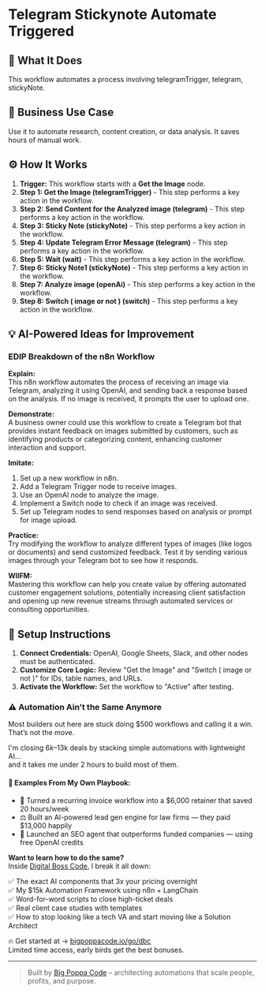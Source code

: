 # Telegram Stickynote Automate Triggered

## 🚀 What It Does
This workflow automates a process involving telegramTrigger, telegram, stickyNote.

## 💼 Business Use Case
Use it to automate research, content creation, or data analysis. It saves hours of manual work.

## ⚙️ How It Works
1.  **Trigger:** This workflow starts with a **Get the Image** node.
2. **Step 1: Get the Image (telegramTrigger)** - This step performs a key action in the workflow.
3. **Step 2: Send Content for the Analyzed image (telegram)** - This step performs a key action in the workflow.
4. **Step 3: Sticky Note (stickyNote)** - This step performs a key action in the workflow.
5. **Step 4: Update Telegram Error Message (telegram)** - This step performs a key action in the workflow.
6. **Step 5: Wait (wait)** - This step performs a key action in the workflow.
7. **Step 6: Sticky Note1 (stickyNote)** - This step performs a key action in the workflow.
8. **Step 7: Analyze image (openAi)** - This step performs a key action in the workflow.
9. **Step 8: Switch ( image or not ) (switch)** - This step performs a key action in the workflow.

## 💡 AI-Powered Ideas for Improvement
### EDIP Breakdown of the n8n Workflow

**Explain:**  
This n8n workflow automates the process of receiving an image via Telegram, analyzing it using OpenAI, and sending back a response based on the analysis. If no image is received, it prompts the user to upload one.

**Demonstrate:**  
A business owner could use this workflow to create a Telegram bot that provides instant feedback on images submitted by customers, such as identifying products or categorizing content, enhancing customer interaction and support.

**Imitate:**  
1. Set up a new workflow in n8n.
2. Add a Telegram Trigger node to receive images.
3. Use an OpenAI node to analyze the image.
4. Implement a Switch node to check if an image was received.
5. Set up Telegram nodes to send responses based on analysis or prompt for image upload.

**Practice:**  
Try modifying the workflow to analyze different types of images (like logos or documents) and send customized feedback. Test it by sending various images through your Telegram bot to see how it responds.

**WIIFM:**  
Mastering this workflow can help you create value by offering automated customer engagement solutions, potentially increasing client satisfaction and opening up new revenue streams through automated services or consulting opportunities.

## 🔧 Setup Instructions
1. **Connect Credentials:** OpenAI, Google Sheets, Slack, and other nodes must be authenticated.
2. **Customize Core Logic:** Review "Get the Image" and "Switch ( image or not )" for IDs, table names, and URLs.
3. **Activate the Workflow:** Set the workflow to "Active" after testing.

### ⚠️ Automation Ain’t the Same Anymore

Most builders out here are stuck doing $500 workflows and calling it a win.  
That’s not the move.  

I'm closing $6k–$13k deals by stacking simple automations with lightweight AI...  
and it takes me under 2 hours to build most of them.

#### 🧠 Examples From My Own Playbook:
- 🔁 Turned a recurring invoice workflow into a $6,000 retainer that saved 20 hours/week  
- ⚖️ Built an AI-powered lead gen engine for law firms — they paid $13,000 happily  
- 🚀 Launched an SEO agent that outperforms funded companies — using free OpenAI credits  

**Want to learn how to do the same?**  
Inside [Digital Boss Code](https://bigpoppacode.io/go/dbc), I break it all down:

✅ The exact AI components that 3x your pricing overnight  
✅ My $15k Automation Framework using n8n + LangChain  
✅ Word-for-word scripts to close high-ticket deals  
✅ Real client case studies with templates  
✅ How to stop looking like a tech VA and start moving like a Solution Architect  

🔥 Get started at → [bigpoppacode.io/go/dbc](https://bigpoppacode.io/go/dbc)  
Limited time access, early birds get the best bonuses.

---
> Built by [Big Poppa Code](https://bigpoppacode.io) – architecting automations that scale people, profits, and purpose.
